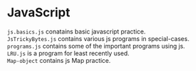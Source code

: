 # JavaScript

`js.basics.js` conatains basic javascript practice.  
`JsTrickyBytes.js` contains various js programs in special-cases.  
`programs.js` contains some of the important programs using js.  
`LRU.js` is a program for least recently used.  
`Map-object` contains js Map practice.
